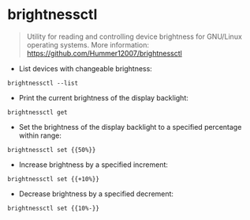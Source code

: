 # brightnessctl

> Utility for reading and controlling device brightness for GNU/Linux operating systems.
> More information: <https://github.com/Hummer12007/brightnessctl>

- List devices with changeable brightness:

`brightnessctl --list`

- Print the current brightness of the display backlight:

`brightnessctl get`

- Set the brightness of the display backlight to a specified percentage within range:

`brightnessctl set {{50%}}`

- Increase brightness by a specified increment:

`brightnessctl set {{+10%}}`

- Decrease brightness by a specified decrement:

`brightnessctl set {{10%-}}`
